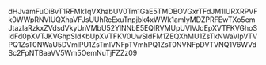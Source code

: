 dHJvamFuOi8vT1RFMk1qVXhabUV0Tm1GaE5TMDBOVGxrTFdJM1lURXRPVFk0WWpRNVlUQXhaVFJsUUhReExuTnpjbk4xWWk1amIyMDZPRFEwTXo5emJtazlaRzkxZVdsdVkyUnVMbU52YlNNbE5EQlRVMUpUVlVJdEpXVTFKVGhoSldFd0pXVTJKVGhpSldKbUpXVTFKV0UwSldFM1ZEQXhMU1ZsTkNWaVlpVTVPQ1ZsT0NWaU5DVmlPU1ZsTmlVNFpTVmhPQ1ZsT0NVNFpDVTVNQ1V6WVdSc2FpNTBaaVV5Wm5OemNuTjFZZz09

